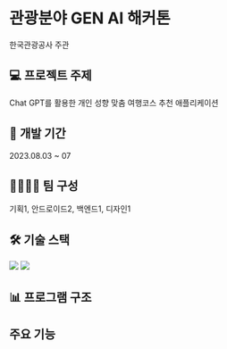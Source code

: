 # 관광분야 GEN AI 해커톤
한국관광공사 주관

## 💻 프로젝트 주제
Chat GPT를 활용한 개인 성향 맞춤 여행코스 추천 애플리케이션

## 📆 개발 기간
2023.08.03 ~ 07

## 👨‍👨‍👧‍👦 팀 구성
기획1, 안드로이드2, 백엔드1, 디자인1

## 🛠️ 기술 스택
<img src="https://img.shields.io/badge/Android-3DDC84?style=flat-square&logo=Android&logoColor=white">
<img src="https://img.shields.io/badge/Java-007396?style=flat-square&logo=Java&logoColor=white">

## 📊 프로그램 구조
    

## 주요 기능


  
